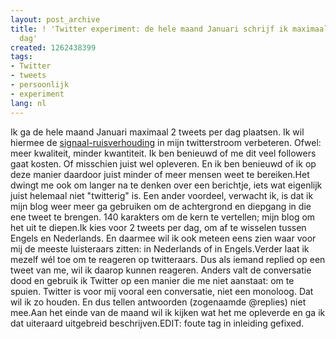 ```yaml
---
layout: post_archive
title: ! 'Twitter experiment: de hele maand Januari schrijf ik maximaal 2 tweets per
  dag'
created: 1262438399
tags:
- Twitter
- tweets
- persoonlijk
- experiment
lang: nl
---
```

Ik ga de hele maand Januari maximaal 2 tweets per dag plaatsen. Ik wil hiermee de [signaal-ruisverhouding](http://nl.wikipedia.org/wiki/Signaal-ruisverhouding) in mijn twitterstroom verbeteren. Ofwel: meer kwaliteit, minder kwantiteit. Ik ben benieuwd of me dit veel followers gaat kosten. Of misschien juist wel opleveren. En ik ben benieuwd of ik op deze manier daardoor juist minder of meer mensen weet te bereiken.Het dwingt me ook om langer na te denken over een berichtje, iets wat eigenlijk juist helemaal niet "twitterig" is. Een ander voordeel, verwacht ik, is dat ik mijn blog weer meer ga gebruiken om de achtergrond en diepgang in die ene tweet te brengen. 140 karakters om de kern te vertellen; mijn blog om het uit te diepen.<!--break-->Ik kies voor 2 tweets per dag, om af te wisselen tussen Engels en Nederlands. En daarmee wil ik ook meteen eens zien waar voor mij de meeste luisteraars zitten: in Nederlands of in Engels.Verder laat ik mezelf wél toe om te reageren op twitteraars. Dus als iemand replied op een tweet van me, wil ik daarop kunnen reageren. Anders valt de conversatie dood en gebruik ik Twitter op een manier die me niet aanstaat: om te spuien. Twitter is voor mij vooral een conversatie, niet een monoloog. Dat wil ik zo houden. En dus tellen antwoorden (zogenaamde @replies) niet mee.Aan het einde van de maand wil ik kijken wat het me opleverde en ga ik dat uiteraard uitgebreid beschrijven.EDIT: foute tag in inleiding gefixed.
